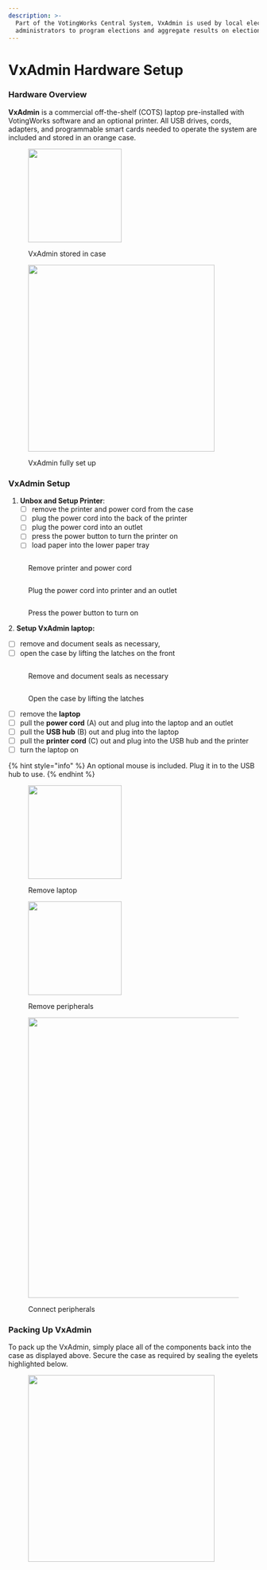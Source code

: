 ```yaml
---
description: >-
  Part of the VotingWorks Central System, VxAdmin is used by local election
  administrators to program elections and aggregate results on election night.
---
```


# VxAdmin Hardware Setup

### Hardware Overview

**VxAdmin** is a commercial off-the-shelf (COTS) laptop pre-installed with VotingWorks software and an optional printer. All USB drives, cords, adapters, and programmable smart cards needed to operate the system are included and stored in an orange case.

<div><figure><img src="../.gitbook/assets/VxAdmin in case.png" alt="" width="188"><figcaption><p>VxAdmin stored in case</p></figcaption></figure> <figure><img src="../.gitbook/assets/PXL_20241119_221005359.jpg" alt="" width="375"><figcaption><p>VxAdmin fully set up</p></figcaption></figure></div>

### **VxAdmin** Setup

1. **Unbox and Setup Printer**:&#x20;
   * [ ] remove the printer and power cord from the case
   * [ ] plug the power cord into the back of the printer
   * [ ] plug the power cord into an outlet
   * [ ] press the power button to turn the printer on
   * [ ] load paper into the lower paper tray

<div><figure><img src="../.gitbook/assets/printer case.png" alt=""><figcaption><p>Remove printer and power cord</p></figcaption></figure> <figure><img src="../.gitbook/assets/printer plug.png" alt=""><figcaption><p>Plug the power cord into printer and an outlet</p></figcaption></figure> <figure><img src="../.gitbook/assets/printer power.png" alt=""><figcaption><p>Press the power button to turn on</p></figcaption></figure></div>

2\. **Setup VxAdmin laptop:**

* [ ] remove and document seals as necessary,&#x20;
* [ ] open the case by lifting the latches on the front

<div><figure><img src="../.gitbook/assets/VxAdmin case sealed.png" alt=""><figcaption><p>Remove and document seals as necessary</p></figcaption></figure> <figure><img src="../.gitbook/assets/VxAdmin case latches.png" alt=""><figcaption><p>Open the case by lifting the latches</p></figcaption></figure></div>

* [ ] remove the **laptop**
* [ ] pull the **power cord** (A) out and plug into the laptop and an outlet
* [ ] pull the **USB hub** (B) out and plug into the laptop
* [ ] pull the **printer cord** (C) out and plug into the USB hub and the printer
* [ ] turn the laptop on

{% hint style="info" %}
An optional mouse is included.  Plug it in to the USB hub to use.
{% endhint %}

<div><figure><img src="../.gitbook/assets/PXL_20241119_220230549.jpg" alt="" width="188"><figcaption><p>Remove laptop</p></figcaption></figure> <figure><img src="../.gitbook/assets/PXL_20241119_220512937.jpg" alt="" width="188"><figcaption><p>Remove peripherals</p></figcaption></figure> <figure><img src="../.gitbook/assets/PXL_20241119_221005359 (1).jpg" alt="" width="563"><figcaption><p>Connect peripherals</p></figcaption></figure></div>

### Packing Up VxAdmin

To pack up the VxAdmin, simply place all of the components back into the case as displayed above. Secure the case as required by sealing the eyelets highlighted below.

<figure><img src="../.gitbook/assets/image (692).png" alt="" width="375"><figcaption></figcaption></figure>

